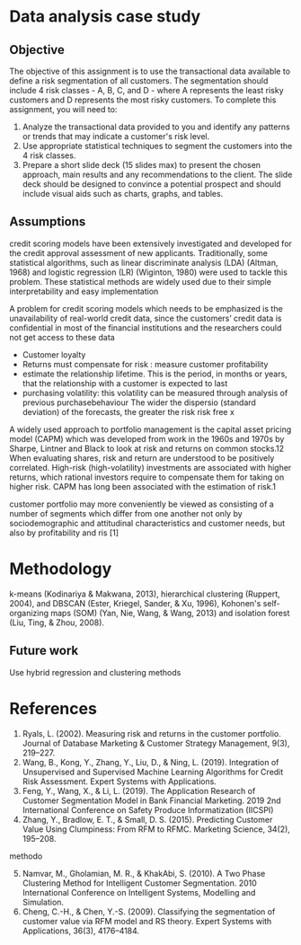 # Data analysis case study
## Objective
The objective of this assignment is to use the transactional data available to define a
risk segmentation of all customers. The segmentation should include 4 risk classes -
A, B, C, and D - where A represents the least risky customers and D represents the
most risky customers.
To complete this assignment, you will need to:
1. Analyze the transactional data provided to you and identify any patterns or
trends that may indicate a customer's risk level.
2. Use appropriate statistical techniques to segment the customers into the 4 risk
classes.
3. Prepare a short slide deck (15 slides max) to present the chosen approach,
main results and any recommendations to the client. The slide deck should be
designed to convince a potential prospect and should include visual aids such
as charts, graphs, and tables.

## Assumptions

credit scoring models have been extensively investigated and developed for the credit approval assessment of new applicants. Traditionally, some statistical algorithms, such as linear discriminate analysis (LDA) (Altman, 1968) and logistic regression (LR) (Wiginton, 1980) were used to tackle this problem. These statistical methods are widely used due to their simple interpretability and easy implementation

A problem for credit scoring models which needs to be emphasized is the unavailability of real-world credit data, since the customers’ credit data is confidential in most of the financial institutions and the researchers could not get access to these data

- Customer loyalty
- Returns must compensate for risk : measure customer profitability
- estimate the relationship lifetime. This is the period, in months or years, that the relationship with a customer is expected to last
- purchasing volatility:  this volatility can be measured through analysis of previous purchasebehaviour The wider the dispersio (standard deviation) of the forecasts, the greater the risk
risk free x 

A widely used approach to portfolio
management is the capital asset pricing
model (CAPM) which was developed
from work in the 1960s and 1970s by
Sharpe, Lintner and Black to look at risk
and returns on common stocks.12 When
evaluating shares, risk and return are
understood to be positively correlated.
High-risk (high-volatility) investments are
associated with higher returns, which
rational investors require to compensate
them for taking on higher risk. CAPM
has long been associated with the
estimation of risk.1

customer portfolio may more
conveniently be viewed as consisting of a
number of segments which differ from
one another not only by
sociodemographic and attitudinal
characteristics and customer needs, but
also by profitability and ris [1]

# Methodology
 k-means (Kodinariya & Makwana, 2013), hierarchical clustering (Ruppert, 2004), and DBSCAN (Ester, Kriegel, Sander, & Xu, 1996), Kohonen's self-organizing maps (SOM) (Yan, Nie, Wang, & Wang, 2013) and isolation forest (Liu, Ting, & Zhou, 2008).


## Future work
Use hybrid regression and clustering methods 

# References
1. Ryals, L. (2002). Measuring risk and returns in the customer portfolio. Journal of Database Marketing & Customer Strategy Management, 9(3), 219–227. 
2. Wang, B., Kong, Y., Zhang, Y., Liu, D., & Ning, L. (2019). Integration of Unsupervised and Supervised Machine Learning Algorithms for Credit Risk Assessment. Expert Systems with Applications. 
3. Feng, Y., Wang, X., & Li, L. (2019). The Application Research of Customer Segmentation Model in Bank Financial Marketing. 2019 2nd International Conference on Safety Produce Informatization (IICSPI)
4. Zhang, Y., Bradlow, E. T., & Small, D. S. (2015). Predicting Customer Value Using Clumpiness: From RFM to RFMC. Marketing Science, 34(2), 195–208. 

methodo

5. Namvar, M., Gholamian, M. R., & KhakAbi, S. (2010). A Two Phase Clustering Method for Intelligent Customer Segmentation. 2010 International Conference on Intelligent Systems, Modelling and Simulation. 
6. Cheng, C.-H., & Chen, Y.-S. (2009). Classifying the segmentation of customer value via RFM model and RS theory. Expert Systems with Applications, 36(3), 4176–4184.

